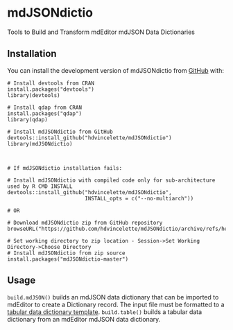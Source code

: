 
# mdJSONdictio

Tools to Build and Transform mdEditor mdJSON Data Dictionaries

## Installation

You can install the development version of mdJSONdictio from [GitHub](https://github.com/) with:

```
# Install devtools from CRAN
install.packages("devtools")
library(devtools)

# Install qdap from CRAN
install.packages("qdap")
library(qdap)

# Install mdJSONdictio from GitHub
devtools::install_github("hdvincelette/mdJSONdictio")
library(mdJSONdictio)



# If mdJSONdictio installation fails:

# Install mdJSONdictio with compiled code only for sub-architecture used by R CMD INSTALL
devtools::install_github("hdvincelette/mdJSONdictio",
                         INSTALL_opts = c("--no-multiarch"))

# OR

# Download mdJSONdictio zip from GitHub repository
browseURL("https://github.com/hdvincelette/mdJSONdictio/archive/refs/heads/master.zip")

# Set working directory to zip location - Session->Set Working Directory->Choose Directory
# Install mdJSONdictio from zip source
install.packages("mdJSONdictio-master")

```

## Usage

```build.mdJSON()``` builds an mdJSON data dictionary that can be imported to mdEditor to create a Dictionary record. The input file must be formatted to a [tabular data dictionary template](https://github.com/hdvincelette/mdJSONdictio/blob/master/inst/templates/mdJSONdictio_Dictionary_Template_v1.xlsx?raw=true). ```build.table()``` builds a tabular data dictionary from an mdEditor mdJSON data dictionary.

